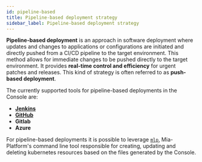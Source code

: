 ```yaml
---
id: pipeline-based
title: Pipeline-based deployment strategy
sidebar_label: Pipeline-based deployment strategy
---
```


**Pipeline-based deployment** is an approach in software deployment where updates and changes to applications or configurations are initiated and directly pushed from a CI/CD pipeline to the target environment. This method allows for immediate changes to be pushed directly to the target environment. It provides **real-time control and efficiency** for urgent patches and releases. This kind of strategy is often referred to as **push-based deployment**. 


The currently supported tools for pipeline-based deployments in the Console are: 

- [**Jenkins**](/development_suite/deploy/pipeline-based/configure-jenkins.md)
- [**GitHub**](/development_suite/deploy/pipeline-based/configure-github-actions.md)
- **Gitlab**
- **Azure**

For pipeline-based deployments it is possible to leverage [`mlp`](/runtime_suite_tools/mlp/10_overview.md), Mia-Platform's command line tool responsible for creating, updating and deleting kubernetes resources based on the files generated by the Console.